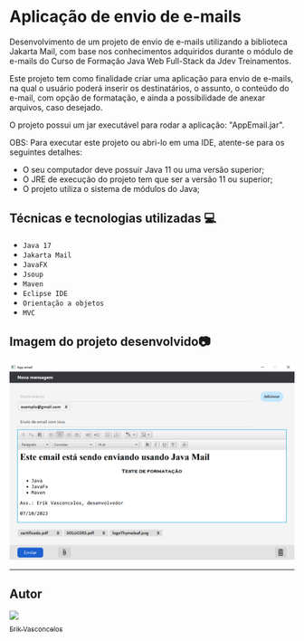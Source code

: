 # Aplicação de envio de e-mails

Desenvolvimento de um projeto de envio de e-mails utilizando a biblioteca Jakarta Mail, com base nos conhecimentos adquiridos durante o módulo de e-mails do Curso de Formação Java Web Full-Stack da Jdev Treinamentos.

Este projeto tem como finalidade criar uma aplicação para envio de e-mails, na qual o usuário poderá inserir os destinatários, o assunto, o conteúdo do e-mail, com opção de formatação, e ainda a possibilidade de anexar arquivos, caso desejado.

O projeto possui um jar executável para rodar a aplicação: "AppEmail.jar".

OBS: Para executar este projeto ou abri-lo em uma IDE, atente-se para os seguintes detalhes:

- O seu computador deve possuir Java 11 ou uma versão superior;  
- O JRE de execução do projeto tem que ser a versão 11 ou superior;
- O projeto utiliza o sistema de módulos do Java;

## Técnicas e tecnologias utilizadas :computer:

- ``Java 17``
- ``Jakarta Mail``
- ``JavaFX``
- ``Jsoup``
- ``Maven``
- ``Eclipse IDE``
- ``Orientação a objetos``
- ``MVC``

## Imagem do projeto desenvolvido:camera: 

![Imagem AppEmail](https://github.com/Erik-Vasconcelos/App-Email/blob/main/AppEmail.png)


----

## Autor

[<img src="https://avatars.githubusercontent.com/u/99845118?v=4" width=115><br><sub>Erik Vasconcelos</sub>](https://github.com/Erik-Vasconcelos)  
